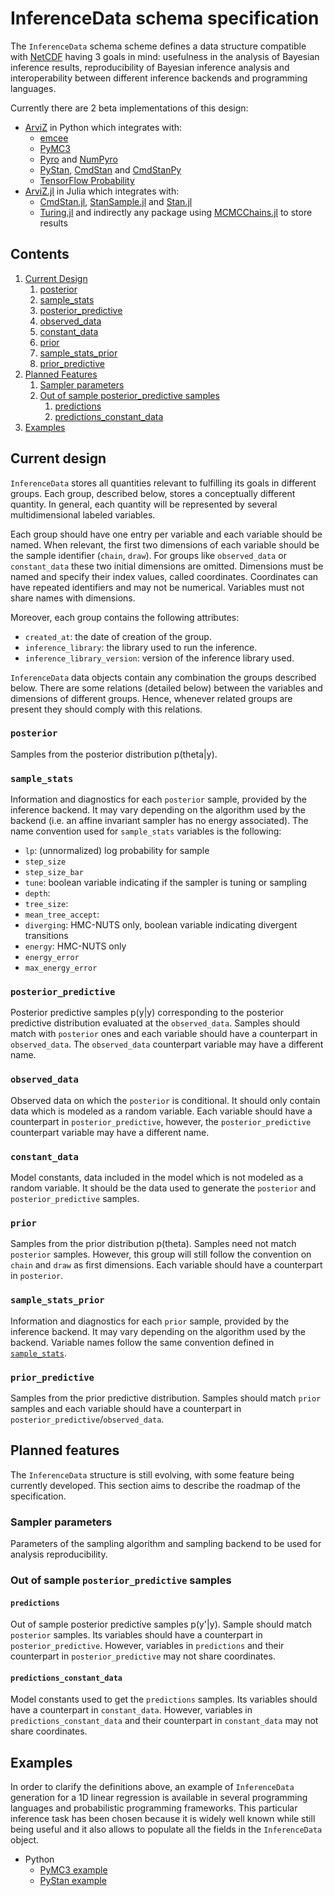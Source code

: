 # InferenceData schema specification
The `InferenceData` schema scheme defines a data structure compatible with [NetCDF](https://www.unidata.ucar.edu/software/netcdf/) having 3 goals in mind: usefulness in the analysis of Bayesian inference results, reproducibility of Bayesian inference analysis and interoperability between different inference backends and programming languages.

Currently there are 2 beta implementations of this design:
* [ArviZ](https://arviz-devs.github.io/arviz/) in Python which integrates with:
  - [emcee](https://emcee.readthedocs.io/en/stable/)
  - [PyMC3](https://docs.pymc.io)
  - [Pyro](https://pyro.ai/) and [NumPyro](https://pyro.ai/numpyro/)
  - [PyStan](https://pystan.readthedocs.io/en/latest/index.html), [CmdStan](https://mc-stan.org/users/interfaces/cmdstan) and [CmdStanPy](https://cmdstanpy.readthedocs.io/en/latest/index.html)
  - [TensorFlow Probability](https://www.tensorflow.org/probability)
* [ArviZ.jl](https://github.com/arviz-devs/ArviZ.jl) in Julia which integrates with:
  - [CmdStan.jl](https://github.com/StanJulia/CmdStan.jl), [StanSample.jl](https://github.com/StanJulia/StanSample.jl) and [Stan.jl](https://github.com/StanJulia/Stan.jl)
  - [Turing.jl](https://turing.ml/dev/) and indirectly any package using [MCMCChains.jl](https://github.com/TuringLang/MCMCChains.jl) to store results

## Contents

<ol class="simple">
 <li><a class="reference internal" href="#current-design">Current Design</a>
  <ol>
    <li><a class="reference internal" href="#posterior">posterior</a></li>
    <li><a class="reference internal" href="#sample_stats">sample_stats</a></li>
    <li><a class="reference internal" href="#posterior_predictive">posterior_predictive</a></li>
    <li><a class="reference internal" href="#observed_data">observed_data</a></li>
    <li><a class="reference internal" href="#constant_data">constant_data</a></li>
    <li><a class="reference internal" href="#prior">prior</a></li>
    <li><a class="reference internal" href="#sample_stats_prior">sample_stats_prior</a></li>
    <li><a class="reference internal" href="#prior_predictive">prior_predictive</a></li>
  </ol>
 </li>
 <li><a class="reference internal" href="#planned-features">Planned Features</a>
  <ol>
    <li><a class="reference internal" href="#sampler-parameters">Sampler parameters</a>
    <li><a class="reference internal" href="#out-of-sample-posterior_predictive-samples">Out of sample posterior_predictive samples</a>
    <ol>
      <li><a class="reference internal" href="#predictions">predictions</a>
      <li><a class="reference internal" href="#predictions_constant_data">predictions_constant_data</a>
    </ol>
  </ol>
 </li>
 <li><a class="reference internal" href="#examples">Examples</a></li>
</ol>

## Current design
`InferenceData` stores all quantities relevant to fulfilling its goals in different groups. Each group, described below, stores a conceptually different quantity. In general, each quantity will be represented by several multidimensional labeled variables.

Each group should have one entry per variable and each variable should be named. When relevant, the first two dimensions of each variable should be the sample identifier (`chain`, `draw`). For groups like `observed_data` or `constant_data` these two initial dimensions are omitted. Dimensions must be named and specify their index values, called coordinates. Coordinates can have repeated identifiers and may not be numerical. Variables must not share names with dimensions.

Moreover, each group contains the following attributes:
* `created_at`: the date of creation of the group.
* `inference_library`: the library used to run the inference.
* `inference_library_version`: version of the inference library used.

`InferenceData` data objects contain any combination the groups described below. There are some relations (detailed below) between the variables and dimensions of different groups. Hence, whenever related groups are present they should comply with this relations.

### `posterior`
Samples from the posterior distribution p(theta|y).

### `sample_stats`
Information and diagnostics for each `posterior` sample, provided by the inference backend. It may vary depending on the algorithm used by the backend (i.e. an affine invariant sampler has no energy associated). The name convention used for `sample_stats` variables is the following:
* `lp`: (unnormalized) log probability for sample
* `step_size`
* `step_size_bar`
* `tune`: boolean variable indicating if the sampler is tuning or sampling
* `depth`:
* `tree_size`:
* `mean_tree_accept`:
* `diverging`: HMC-NUTS only, boolean variable indicating divergent transitions
* `energy`: HMC-NUTS only
* `energy_error`
* `max_energy_error`

### `posterior_predictive`
Posterior predictive samples p(y|y) corresponding to the posterior predictive distribution evaluated at the `observed_data`. Samples should match with `posterior` ones and each variable should have a counterpart in `observed_data`. The `observed_data` counterpart variable may have a different name.

### `observed_data`
Observed data on which the `posterior` is conditional. It should only contain data which is modeled as a random variable. Each variable should have a counterpart in `posterior_predictive`, however, the `posterior_predictive` counterpart variable may have a different name.

### `constant_data`
Model constants, data included in the model which is not modeled as a random variable. It should be the data used to generate the `posterior` and `posterior_predictive` samples.

### `prior`
Samples from the prior distribution p(theta). Samples need not match `posterior` samples. However, this group will still follow the convention on `chain` and `draw` as first dimensions. Each variable should have a counterpart in `posterior`.

### `sample_stats_prior`
Information and diagnostics for each `prior` sample, provided by the inference backend. It may vary depending on the algorithm used by the backend. Variable names follow the same convention defined in [`sample_stats`](#sample_stats).

### `prior_predictive`
Samples from the prior predictive distribution. Samples should match `prior` samples and each variable should have a counterpart in `posterior_predictive`/`observed_data`.

## Planned features
The `InferenceData` structure is still evolving, with some feature being currently developed. This section aims to describe the roadmap of the specification.

### Sampler parameters
Parameters of the sampling algorithm and sampling backend to be used for analysis reproducibility.

### Out of sample `posterior_predictive` samples
#### `predictions`
Out of sample posterior predictive samples p(y'|y). Sample should match `posterior` samples. Its variables should have a counterpart in `posterior_predictive`. However, variables in `predictions` and their counterpart in `posterior_predictive` may not share coordinates.

#### `predictions_constant_data`
Model constants used to get the `predictions` samples. Its variables should have a counterpart in `constant_data`. However, variables in `predictions_constant_data` and their counterpart in `constant_data` may not share coordinates.

## Examples
In order to clarify the definitions above, an example of `InferenceData` generation for a 1D linear regression is available in several programming languages and probabilistic programming frameworks. This particular inference task has been chosen because it is widely well known while still being useful and it also allows to populate all the fields in the `InferenceData` object.
* Python
  - [PyMC3 example](PyMC3_schema_example.ipynb)
  - [PyStan example](PyStan_schema_example.ipynb)
